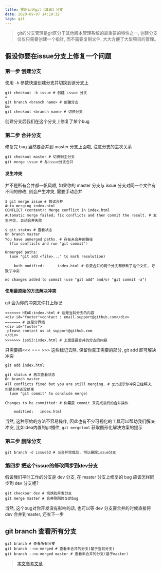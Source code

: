 ```yaml
---
title: 重新认识git【其五】分支
date: 2020-09-07 14:19:32
tags: git
---
```

> git的分支管理是git区分于其他版本管理系统的最重要的特性之一, 创建分支仅仅只需要创建一个指针, 而不需要复制文件, 大大方便了大型项目的管理。

## 假设你要在issue分支上修复一个问题

### 第一步 创建分支
使用 `-b` 参数快速创建分支并切换到该分支上
```
git checkout -b issue # 创建 issue 分支
=
git branch <branch name> # 创建分支
&& 
git checkout <branch name> # 切换分支
```
创建分支后我们在这个分支上修复了某个bug

### 第二步 合并分支
修复完 bug 当然要合并到 master 分支上面啦, 注意分支的主次关系
```
git checkout master # 切换到主分支
git merge issue # 与issue分支合并
```

#### 发生冲突
并不是所有合并都一帆风顺, 如果你的 master 分支与 issue 分支对同一个文件有不同的修改, 则会产生冲突, 需要手动合并
```
$ git merge issue # 尝试合并
Auto-merging index.html
CONFLICT (content): Merge conflict in index.html
Automatic merge failed; fix conflicts and then commit the result. # 发生冲突, 自动合并失败

$ git status # 查看状态
On branch master
You have unmerged paths. # 存在未合并的路径
  (fix conflicts and run "git commit")

Unmerged paths:
  (use "git add <file>..." to mark resolution)

    both modified:      index.html # 你要合并的两个分支都修改了这个文件, 导致了冲突

no changes added to commit (use "git add" and/or "git commit -a")
```

#### 使用最原始的方法解决冲突
git 会为你的冲突文件打上标记
```
<<<<<<< HEAD:index.html # 这是当前分支的内容
<div id="footer">contact : email.support@github.com</div>
======= # 这是分界线
<div id="footer">
 please contact us at support@github.com
</div>
>>>>>>> iss53:index.html # 上面是要合并的分支的内容
```
只需要把<<< === >>> 这些标记去除, 保留你真正需要的部分, git add 即可解决冲突

```
git add index.html 

git status # 再次查看状态
On branch master
All conflicts fixed but you are still merging. # git提示你冲突已经解决, 但是合并还没结束
  (use "git commit" to conclude merge)

Changes to be committed: # 你需要 commit 来完成最终的合并操作

    modified:   index.html 
```

当然, 这种原始的方法不容易操作, 因此也有不少可视化的工具可以帮助我们解决冲突, 比如idea内置的git插件, `git mergetool` 获取图形化解决方案的提示

### 第三步 删除分支
```
git branch -d issue53 # 当合并完成后, 可以删除issue分支
```

### 第四步 把这个issue的修改同步到dev分支
假设我们平时工作的分支是 dev 分支, 在 master 分支上修复的 bug 应该怎样同步到 dev 分支呢?
```
git checkour dev # 切换到开发分支
git merge master # 合并刚刚修复的bug
```
当然, 这个bug对你开发没有影响的话, 也可以等 dev 分支要合并的时候直接将 dev 合并到master, 还省下一步

## git branch 查看所有分支
```
git branch # 查看所有分支
git branch --no-merged # 查看未合并的分支(基于当前分支)
git branch --no-merged master # 查看未合并的分支(基于master)
```

> [本文参考文章](https://git-scm.com/book/zh/v2/Git-%E5%88%86%E6%94%AF-%E5%88%86%E6%94%AF%E7%9A%84%E6%96%B0%E5%BB%BA%E4%B8%8E%E5%90%88%E5%B9%B6)
